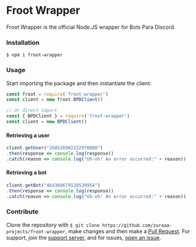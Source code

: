 # Froot Wrapper
 Froot Wrapper is the official Node.JS wrapper for Bots Para Discord.

### Installation
``
$ npm i froot-wrapper
``

### Usage
Start importing the package and then instantiate the client:
````js
const froot = require('froot-wrapper')
const client = new froot.BPDClient()

// Or direct import 
const { BPDClient } = require('froot-wrapper')
const client = new BPDClient()
````

#### Retrieving a user
````js
client.getUser("268526982222970880")
.then(response => console.log(response))
.catch(reason => console.log("Uh-oh! An error occurred:" + reason))
````

#### Retrieving a bot
````js
client.getBot("464304679128530954")
.then(response => console.log(response))
.catch(reason => console.log("Uh-oh! An error occurred:" + reason))
````

### Contribute
Clone the repository with `$ git clone https://github.com/zuraaa-projects/froot-wrapper`, make changes and then make a [Pull Request](https://docs.github.com/en/free-pro-team@latest/github/collaborating-with-issues-and-pull-requests/creating-a-pull-request).
For support, join the [support server](https://discord.gg/t5qzWQB), and for issues, [open an issue](https://github.com/zuraaa-projects/froot-wrapper/issues/new).
